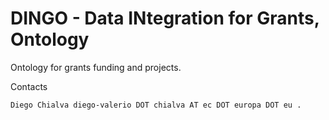 # DINGO - Data INtegration for Grants, Ontology

Ontology for grants funding and projects.

Contacts

    Diego Chialva diego-valerio DOT chialva AT ec DOT europa DOT eu .
